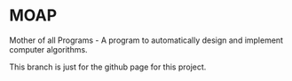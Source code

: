 # MOAP
Mother of all Programs - A program to automatically design and implement computer algorithms.

This branch is just for the github page for this project.
